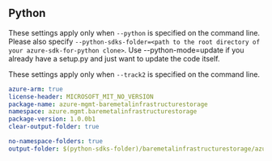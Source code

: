 ## Python

These settings apply only when `--python` is specified on the command line.
Please also specify `--python-sdks-folder=<path to the root directory of your azure-sdk-for-python clone>`.
Use --python-mode=update if you already have a setup.py and just want to update the code itself.

These settings apply only when `--track2` is specified on the command line.

``` yaml $(python)
azure-arm: true
license-header: MICROSOFT_MIT_NO_VERSION
package-name: azure-mgmt-baremetalinfrastructurestorage
namespace: azure.mgmt.baremetalinfrastructurestorage
package-version: 1.0.0b1
clear-output-folder: true
```

``` yaml $(python)
no-namespace-folders: true
output-folder: $(python-sdks-folder)/baremetalinfrastructurestorage/azure-mgmt-baremetalinfrastructurestorage/azure/mgmt/baremetalinfrastructurestorage
```
